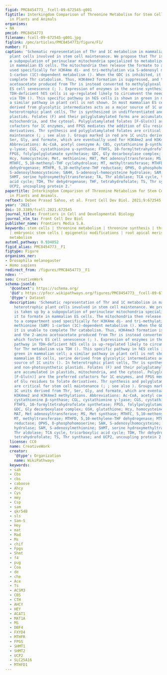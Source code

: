 ```yaml
---
figid: PMC8454773__fcell-09-672545-g001
figtitle: Interkingdom Comparison of Threonine Metabolism for Stem Cell Maintenance
  in Plants and Animals
organisms:
- NA
pmcid: PMC8454773
filename: fcell-09-672545-g001.jpg
figlink: /pmc/articles/PMC8454773/figure/F1/
number: F1
caption: 'Schematic representation of Thr and 1C metabolism in mammalian and heterotrophic
  plant cells involved in stem cell maintenance. We propose that Thr is taken up by
  a subpopulation of perinuclear mitochondria specialized to metabolize it to formate
  in mammalian ES cells. The mitochondria then release the formate to a compartment
  used specifically for H3K4me di- and tri-methylation via S-adenosyl methionine (SAM)
  1-carbon (1C)-dependent metabolism (). When the GDC is inhibited, it is unable to
  complete Thr catabolism. Thus, H3K4me3 formation is suppressed, and the 2-amino
  acetoacetate produced from Thr is instead converted to methylglyoxal which fosters
  ES cell senescence (; ). Expression of enzymes in the serine synthesis pathway in
  TDH-deficient hES cells is up-regulated likely to circumvent the need for Thr metabolism
  via TDH (). This specific pathway in hES cells is shown in green in mammalian cell;
  a similar pathway in plant cell is not shown. In most mammalian ES cells, serine
  derived from glycolytic intermediates acts as a major source of 1C units (). In
  heterotrophic plant cells, Thr is synthesized in undifferentiated and non-photosynthetic
  plastids. Folates (F) and their polyglutamylated forms are accumulated in plastids,
  mitochondria, and the cytosol. Polyglutamylated folates [F-Glu(n)] are the preferred
  cofactors for 1C enzymes, and FPGS mediates the addition of Glu residues to folate
  derivatives. Thr synthesis and polyglutamylated folates are critical for stem cell
  maintenance (; ; see also ). Groups marked in red are 1C units derived from Thr,
  Ser, Gly, and formate, which are eventually used for H3K4me2 and H3K4me3 methylations.
  Abbreviations: Ac-CoA, acetyl coenzyme A; CBS, cystathionine β-synthase; CGL, cystathionine
  γ-lyase; CGS, cystathionine γ-synthase; FTHFS, 10-formyltetrahydrofolate synthetase;
  FPGS, folylpolyglutamate synthetase; GDC, Gly decarboxylase complex; GSH, glutathione;
  Hcy, homocysteine; Met, methionine; MAT, Met adenosyltransferase; MS, Met synthase;
  MTHFC, 5,10-methenyl-THF cyclohydrolase; MT, methyltransferase; MTHFD, 5,10-methylene-THF
  dehydrogenase; MTHFR, 5,10-methylene-THF reductase; OPHS, O-phosphohomoserine; SAH,
  S-adenosylhomocysteine; SAHH, S-adenosyl-homocysteine hydrolase; SAM, S-adenosylmethionine;
  SHMT, serine hydroxymethyltransferase; TA, Thr aldolase; TCA cycle, tricarboxylic
  acid cycle; TDH, Thr dehydrogenase; THF, tetrahydrofolate; TS, Thr synthase; and
  UCP2, uncoupling protein 2.'
papertitle: Interkingdom Comparison of Threonine Metabolism for Stem Cell Maintenance
  in Plants and Animals.
reftext: Debee Prasad Sahoo, et al. Front Cell Dev Biol. 2021;9:672545.
year: '2021'
doi: 10.3389/fcell.2021.672545
journal_title: Frontiers in Cell and Developmental Biology
journal_nlm_ta: Front Cell Dev Biol
publisher_name: Frontiers Media S.A.
keywords: stem cells | threonine metabolism | threonine synthesis | threonine catabolism
  | embryonic stem cells | epigenetic modifications | root apical meristem | one-carbon
  metabolism
automl_pathway: 0.934052
figid_alias: PMC8454773__F1
figtype: Figure
organisms_ner:
- Drosophila melanogaster
- Homo sapiens
redirect_from: /figures/PMC8454773__F1
ndex: ''
seo: CreativeWork
schema-jsonld:
  '@context': https://schema.org/
  '@id': https://pfocr.wikipathways.org/figures/PMC8454773__fcell-09-672545-g001.html
  '@type': Dataset
  description: 'Schematic representation of Thr and 1C metabolism in mammalian and
    heterotrophic plant cells involved in stem cell maintenance. We propose that Thr
    is taken up by a subpopulation of perinuclear mitochondria specialized to metabolize
    it to formate in mammalian ES cells. The mitochondria then release the formate
    to a compartment used specifically for H3K4me di- and tri-methylation via S-adenosyl
    methionine (SAM) 1-carbon (1C)-dependent metabolism (). When the GDC is inhibited,
    it is unable to complete Thr catabolism. Thus, H3K4me3 formation is suppressed,
    and the 2-amino acetoacetate produced from Thr is instead converted to methylglyoxal
    which fosters ES cell senescence (; ). Expression of enzymes in the serine synthesis
    pathway in TDH-deficient hES cells is up-regulated likely to circumvent the need
    for Thr metabolism via TDH (). This specific pathway in hES cells is shown in
    green in mammalian cell; a similar pathway in plant cell is not shown. In most
    mammalian ES cells, serine derived from glycolytic intermediates acts as a major
    source of 1C units (). In heterotrophic plant cells, Thr is synthesized in undifferentiated
    and non-photosynthetic plastids. Folates (F) and their polyglutamylated forms
    are accumulated in plastids, mitochondria, and the cytosol. Polyglutamylated folates
    [F-Glu(n)] are the preferred cofactors for 1C enzymes, and FPGS mediates the addition
    of Glu residues to folate derivatives. Thr synthesis and polyglutamylated folates
    are critical for stem cell maintenance (; ; see also ). Groups marked in red are
    1C units derived from Thr, Ser, Gly, and formate, which are eventually used for
    H3K4me2 and H3K4me3 methylations. Abbreviations: Ac-CoA, acetyl coenzyme A; CBS,
    cystathionine β-synthase; CGL, cystathionine γ-lyase; CGS, cystathionine γ-synthase;
    FTHFS, 10-formyltetrahydrofolate synthetase; FPGS, folylpolyglutamate synthetase;
    GDC, Gly decarboxylase complex; GSH, glutathione; Hcy, homocysteine; Met, methionine;
    MAT, Met adenosyltransferase; MS, Met synthase; MTHFC, 5,10-methenyl-THF cyclohydrolase;
    MT, methyltransferase; MTHFD, 5,10-methylene-THF dehydrogenase; MTHFR, 5,10-methylene-THF
    reductase; OPHS, O-phosphohomoserine; SAH, S-adenosylhomocysteine; SAHH, S-adenosyl-homocysteine
    hydrolase; SAM, S-adenosylmethionine; SHMT, serine hydroxymethyltransferase; TA,
    Thr aldolase; TCA cycle, tricarboxylic acid cycle; TDH, Thr dehydrogenase; THF,
    tetrahydrofolate; TS, Thr synthase; and UCP2, uncoupling protein 2.'
  license: CC0
  name: CreativeWork
  creator:
    '@type': Organization
    name: WikiPathways
  keywords:
  - sah
  - Cbs
  - cbs
  - caboose
  - Ahcy
  - Cys
  - mmy
  - Csp
  - sam
  - qkr54B
  - sls
  - Sam-S
  - Hey
  - mat
  - Mad
  - Ms
  - chif
  - Fpgs
  - Shmt
  - f4
  - pug
  - Coa
  - de
  - che
  - Ace
  - Ts
  - ACSM3
  - CBS
  - CTH
  - AHCY
  - HEY
  - ACAT1
  - MAT1A
  - MS
  - DBF4
  - FXYD4
  - MTHFR
  - FPGS
  - SHMT1
  - SHMT2
  - UCP2
  - SLC25A16
  - MTHFD1
---
```

